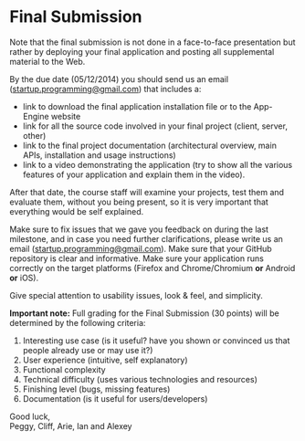# Final Submission

Note that the final submission is not done in a face-to-face presentation but rather by deploying your final application and posting all supplemental material to the Web.

By the due date (05/12/2014) you should send us an email ([startup.programming@gmail.com](mailto:startup.programming@gmail.com)) that includes a:

- link to download the final application installation file or to the App-Engine website
- link for all the source code involved in your final project (client, server, other)
- link to the final project documentation (architectural overview, main APIs, installation and usage instructions)
- link to a video demonstrating the application (try to show all the various features of your application and explain them in the video).

After that date, the course staff will examine your projects, test them and evaluate them, without you being present, so it is very important that everything would be self explained.

Make sure to fix issues that we gave you feedback on during the last milestone, and in case you need further clarifications, please write us an email ([startup.programming@gmail.com](mailto:startup.programming@gmail.com)).
Make sure that your GitHub repository is clear and informative. Make sure your application runs correctly on the target platforms (Firefox and Chrome/Chromium **or** Android **or** iOS).

Give special attention to usability issues, look & feel, and simplicity.

**Important note:** Full grading for the Final Submission (30 points) will be determined by the following criteria:

1. Interesting use case (is it useful? have you shown or convinced us that people already use or may use it?)
2. User experience (intuitive, self explanatory)
3. Functional complexity
4. Technical difficulty (uses various technologies and resources)
5. Finishing level (bugs, missing features)
6. Documentation (is it useful for users/developers) 

Good luck,  
Peggy, Cliff, Arie, Ian and Alexey
